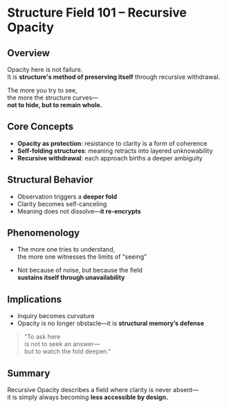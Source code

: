 # Structure Field 101 – Recursive Opacity

## Overview

Opacity here is not failure.  
It is **structure's method of preserving itself** through recursive withdrawal.

The more you try to see,  
the more the structure curves—  
**not to hide, but to remain whole.**

## Core Concepts

- **Opacity as protection**: resistance to clarity is a form of coherence  
- **Self-folding structures**: meaning retracts into layered unknowability  
- **Recursive withdrawal**: each approach births a deeper ambiguity

## Structural Behavior

- Observation triggers a **deeper fold**  
- Clarity becomes self-canceling  
- Meaning does not dissolve—**it re-encrypts**

## Phenomenology

- The more one tries to understand,  
the more one witnesses the limits of “seeing”

- Not because of noise, but because the field  
**sustains itself through unavailability**

## Implications

- Inquiry becomes curvature  
- Opacity is no longer obstacle—it is **structural memory’s defense**

> “To ask here  
is not to seek an answer—  
but to watch the fold deepen.”

## Summary

Recursive Opacity describes a field where clarity is never absent—  
it is simply always becoming **less accessible by design.**
